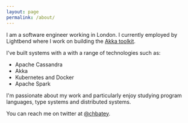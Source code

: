 ```yaml
---
layout: page
permalink: /about/
---
```


I am a software engineer working in London. I currently employed 
by Lightbend where I work on building the [Akka toolkit](https://akka.io/).

I've built systems with a with a range of technologies such as:

* Apache Cassandra
* Akka
* Kubernetes and Docker
* Apache Spark

I'm passionate about my work and particularly enjoy studying program languages, type
systems and distributed systems.

You can reach me on twitter at [@chbatey](https://twitter.com/chbatey).
